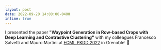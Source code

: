 ```yaml
---
layout: post
date: 2022-09-20 14:00:00-0400
inline: true
---
```


I presented the paper **"Waypoint Generation in Row-based Crops with Deep Learning and Contrastive Clustering"** with my colleagues Francesco Salvetti and Mauro Martini at [ECML PKDD 2022](https://2022.ecmlpkdd.org/) in Grenoble! 🥳
